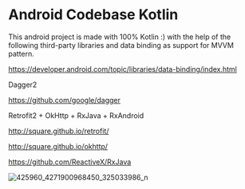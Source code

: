 # Android Codebase Kotlin

This android project is made with 100% Kotlin :) 
with the help of the following third-party libraries and data binding 
as support for MVVM pattern.

https://developer.android.com/topic/libraries/data-binding/index.html

Dagger2

https://github.com/google/dagger

Retrofit2 + OkHttp + RxJava + RxAndroid

http://square.github.io/retrofit/

http://square.github.io/okhttp/

https://github.com/ReactiveX/RxJava


![425960_4271900968450_325033986_n](https://cloud.githubusercontent.com/assets/10010236/19834562/7aca80c8-9e9f-11e6-96c5-36a7db70f8cd.jpg)
